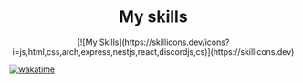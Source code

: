 <h1 align="center">My skills</h1>
<p align="center">
  [![My Skills](https://skillicons.dev/icons?i=js,html,css,arch,express,nestjs,react,discordjs,cs)](https://skillicons.dev)
</p>

[![wakatime](https://wakatime.com/badge/user/050e9fd9-87b4-47e3-a827-eda8b2bde1a6.svg)](https://wakatime.com/@050e9fd9-87b4-47e3-a827-eda8b2bde1a6)<br/>
